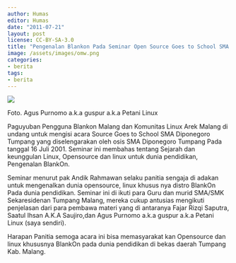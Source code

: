 ```yaml
---
author: Humas
editor: Humas
date: "2011-07-21"
layout: post
license: CC-BY-SA-3.0
title: "Pengenalan Blankon Pada Seminar Open Source Goes to School SMA Diponegoro Tumpang"
image: /assets/images/omw.png
categories:
- berita
tags:
- berita
---
```


![](http://malang.di.blankon.in/images/stories/p9130493.jpg)

Foto. Agus Purnomo  a.k.a guspur a.k.a Petani Linux

Paguyuban Pengguna Blankon Malang  dan Komunitas Linux Arek Malang  di undang
untuk mengisi acara Source Goes to School SMA Diponegoro Tumpang yang
diselengarakan oleh osis SMA Diponegoro Tumpang Pada tanggal 16 Juli 2001.
Seminar ini membahas tentang Sejarah dan keunggulan Linux, Opensource dan
linux untuk dunia pendidikan, Pengenalan BlankOn.

Seminar  menurut pak Andik Rahmawan selaku panitia sengaja di adakan untuk
mengenalkan dunia opensource, linux khusus nya distro BlankOn Pada dunia
pendidikan.  Seminar ini di  ikuti para Guru dan murid SMA/SMK Sekaresidenan
Tumpang Malang,  mereka cukup antusias mengikuti penjelasan dari para  pembawa
materi yang di antaranya Fajar Rizqi Saputra, Saatul Ihsan A.K.A Saujiro,dan
Agus Purnomo a.k.a guspur a.k.a Petani Linux (saya sendiri).

Harapan Panitia semoga acara ini bisa memasyarakat kan Opensource dan linux
khususnya BlankOn pada dunia pendidikan di bekas daerah Tumpang Kab. Malang.

#  






    